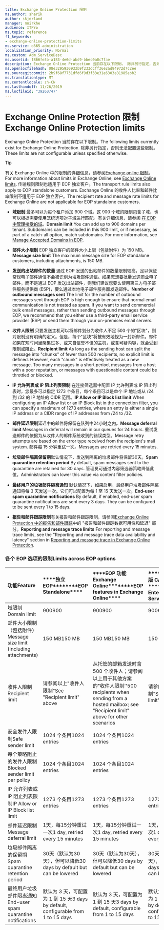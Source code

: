 ```yaml
---
title: Exchange Online Protection 限制
ms.author: sharik
author: skjerland
manager: mnirkhe
audience: ITPro
ms.topic: reference
f1_keywords:
- exchange-online-protection-limits
ms.service: o365-administration
localization_priority: Normal
ms.custom: Adm_ServiceDesc
ms.assetid: f866fe3b-a183-4e6d-abd9-bbec0a0c7fae
description: Exchange Online Protection 当前存在以下限制。 除非另行指定，否则无法配置这些限制。
ms.openlocfilehash: 08e3295930933b9f233dcff36e2ad94972d7c2ee
ms.sourcegitcommit: 2b9f68f7731dfd6f9d3f33e31e6303e81985ebb2
ms.translationtype: MT
ms.contentlocale: zh-CN
ms.lasthandoff: 11/26/2019
ms.locfileid: "39260747"
---
```

# <a name="exchange-online-protection-limits"></a><span data-ttu-id="c4da1-104">Exchange Online Protection 限制</span><span class="sxs-lookup"><span data-stu-id="c4da1-104">Exchange Online Protection limits</span></span>

<span data-ttu-id="c4da1-105">Exchange Online Protection 当前存在以下限制。</span><span class="sxs-lookup"><span data-stu-id="c4da1-105">The following limits currently exist for Exchange Online Protection.</span></span> <span data-ttu-id="c4da1-106">除非另行指定，否则无法配置这些限制。</span><span class="sxs-lookup"><span data-stu-id="c4da1-106">These limits are not configurable unless specified otherwise.</span></span> 
  
> [!TIP]
> <span data-ttu-id="c4da1-107">有关 Exchange Online 中的限制的详细信息，请参阅[Exchange online 限制](../exchange-online-service-description/exchange-online-limits.md)。</span><span class="sxs-lookup"><span data-stu-id="c4da1-107">For more information about limits in Exchange Online, see [Exchange Online limits](../exchange-online-service-description/exchange-online-limits.md).</span></span> <span data-ttu-id="c4da1-108">传输规则限制也适用于 EOP 独立客户。</span><span class="sxs-lookup"><span data-stu-id="c4da1-108">The transport rule limits also apply to EOP standalone customers.</span></span> <span data-ttu-id="c4da1-109">Exchange Online 的收件人比率和邮件比率限制不适用于 EOP 独立客户。</span><span class="sxs-lookup"><span data-stu-id="c4da1-109">The recipient rate and message rate limits for Exchange Online are not applicable for EOP standalone customers.</span></span> 
  
- <span data-ttu-id="c4da1-p104">**域限制** 最多可以为每个租户添加 900 个域。这 900 个域的限制包含子域，也可以根据需要使用笼统选项对子域进行匹配。有关详细信息，请参阅 [在 EOP 中管理接受的域](https://go.microsoft.com/fwlink/p/?LinkId=282239)。</span><span class="sxs-lookup"><span data-stu-id="c4da1-p104">**Domain limit** You can add up to 900 domains per tenant. Subdomains can be included in this 900 limit, or if necessary, as part of a catch-all option, match subdomains. For more information, see [Manage Accepted Domains in EOP](https://go.microsoft.com/fwlink/p/?LinkId=282239).</span></span>
    
- <span data-ttu-id="c4da1-113">**邮件大小限制** EOP 独立客户的邮件大小上限（包括附件）为 150 MB。</span><span class="sxs-lookup"><span data-stu-id="c4da1-113">**Message size limit** The maximum message size for EOP standalone customers, including attachments, is 150 MB.</span></span> 
    
- <span data-ttu-id="c4da1-p105">**发送的出站邮件的数量** 通过 EOP 发送的出站邮件的数量限制较高，足以保证常规电子邮件通信不会被识别为垃圾邮件通信。如果您想要批量发送商业电子邮件，而不是通过 EOP 发送出站邮件，则我们建议您要么使用第三方电子邮件服务提供商 (ESP)，要么通过本地电子邮件服务器发送邮件。</span><span class="sxs-lookup"><span data-stu-id="c4da1-p105">**Number of outbound messages sent** The limit for the number of outbound messages sent through EOP is high enough to ensure that normal email communication is not treated as spam. If you want to send commercial bulk email messages, rather than sending outbound messages through EOP, we recommend that you either use a third-party email service provider (ESP) or send them through your on-premises email servers.</span></span> 
    
- <span data-ttu-id="c4da1-p106">**收件人限制** 只要发送主机可以将邮件划分为收件人不足 500 个的"区块"，则对限制没有明确的定义。但是，每个"区块"将被有效地视为一封新邮件。邮件如果在短时间里聚集过多、或来自信誉不佳的主机，或含可疑内容，就会受到限制或阻止。</span><span class="sxs-lookup"><span data-stu-id="c4da1-p106">**Recipient limit** As long as the sending host can split the message into "chunks" of fewer than 500 recipients, no explicit limit is defined. However, each "chunk" is effectively treated as a new message. Too many messages in a short period, messages from a host with a poor reputation, or messages with questionable content could be throttled or blocked.</span></span> 
    
- <span data-ttu-id="c4da1-119">**IP 允许列表或 IP 阻止列表限制** 在连接筛选器中配置 IP 允许列表或 IP 阻止列表时，您最多可以指定 1273 个条目，每个条目可以是单个 IP 地址或从 /24 到 /32 的 IP 地址的 CIDR 范围。</span><span class="sxs-lookup"><span data-stu-id="c4da1-119">**IP Allow or IP Block list limit** When configuring an IP Allow list or an IP Block list in the connection filter, you can specify a maximum of 1273 entries, where an entry is either a single IP address or a CIDR range of IP addresses from /24 to /32.</span></span> 
    
- <span data-ttu-id="c4da1-120">**邮件延迟限制**延迟中的邮件将保留在队列中24小时之内。</span><span class="sxs-lookup"><span data-stu-id="c4da1-120">**Message deferral limit** Messages in deferral will remain in our queues for 24 hours.</span></span> <span data-ttu-id="c4da1-121">重试发送邮件的依据为从收件人的邮件系统收到的错误类型。</span><span class="sxs-lookup"><span data-stu-id="c4da1-121">Message retry attempts are based on the error type received from the recipient's mail system.</span></span> <span data-ttu-id="c4da1-122">邮件每 15 分钟重试一次。</span><span class="sxs-lookup"><span data-stu-id="c4da1-122">Messages are retried every 15 minutes.</span></span> 
    
- <span data-ttu-id="c4da1-123">**垃圾邮件隔离保留期**默认情况下，发送到隔离的垃圾邮件将保留30天。</span><span class="sxs-lookup"><span data-stu-id="c4da1-123">**Spam quarantine retention period** By default, spam messages sent to the quarantine are retained for 30 days.</span></span> <span data-ttu-id="c4da1-124">管理员可通过内容筛选器策略降低此值。</span><span class="sxs-lookup"><span data-stu-id="c4da1-124">Administrators can lower this value via content filter policies.</span></span> 
    
- <span data-ttu-id="c4da1-p109">**最终用户的垃圾邮件隔离通知** 默认情况下，如果启用，最终用户垃圾邮件隔离通知将每 3 天发送一次。它们可以配置为每 1 至 15 天发送一次。</span><span class="sxs-lookup"><span data-stu-id="c4da1-p109">**End-user spam quarantine notifications** By default, if enabled, end-user spam quarantine notifications are sent every 3 days. They can be configured to be sent every 1 to 15 days.</span></span> 
    
- <span data-ttu-id="c4da1-127">**报告和邮件跟踪限制**有关报告和邮件跟踪限制，请参阅[Exchange Online Protection 中的报告和邮件跟踪](https://go.microsoft.com/fwlink/?LinkId=394248)中的 "报告和邮件跟踪数据可用性和延迟" 部分。</span><span class="sxs-lookup"><span data-stu-id="c4da1-127">**Reporting and message trace limits** For reporting and message trace limits, see the "Reporting and message trace data availability and latency" section in [Reporting and message trace in Exchange Online Protection](https://go.microsoft.com/fwlink/?LinkId=394248).</span></span>
    
### <a name="limits-across-eop-options"></a><span data-ttu-id="c4da1-128">各个 EOP 选项的限制</span><span class="sxs-lookup"><span data-stu-id="c4da1-128">Limits across EOP options</span></span>

|<span data-ttu-id="c4da1-129">**功能**</span><span class="sxs-lookup"><span data-stu-id="c4da1-129">**Feature**</span></span>|<span data-ttu-id="c4da1-130">\*\*\*\*独立 EOP\*\*\*\*</span><span class="sxs-lookup"><span data-stu-id="c4da1-130">\*\*\*\*EOP Standalone\*\*\*\*</span></span>|<span data-ttu-id="c4da1-131">\*\*\*\*EOP 功能Exchange Online\*\*\*\*</span><span class="sxs-lookup"><span data-stu-id="c4da1-131">\*\*\*\*EOP features in Exchange Online\*\*\*\*</span></span>|<span data-ttu-id="c4da1-132">\*\*\*\*Exchange 企业版 CAL 带服务\*\*\*\*</span><span class="sxs-lookup"><span data-stu-id="c4da1-132">\*\*\*\*Exchange Enterprise CAL with Services\*\*\*\*</span></span>|
|:-----|:-----|:-----|:-----|
|<span data-ttu-id="c4da1-133">域限制</span><span class="sxs-lookup"><span data-stu-id="c4da1-133">Domain limit</span></span>  <br/> |<span data-ttu-id="c4da1-134">900</span><span class="sxs-lookup"><span data-stu-id="c4da1-134">900</span></span>  <br/> |<span data-ttu-id="c4da1-135">900</span><span class="sxs-lookup"><span data-stu-id="c4da1-135">900</span></span>  <br/> |<span data-ttu-id="c4da1-136">900</span><span class="sxs-lookup"><span data-stu-id="c4da1-136">900</span></span>  <br/> |
|<span data-ttu-id="c4da1-137">邮件大小限制（包括附件）</span><span class="sxs-lookup"><span data-stu-id="c4da1-137">Message size limit (including attachments)</span></span>  <br/> |<span data-ttu-id="c4da1-138">150 MB</span><span class="sxs-lookup"><span data-stu-id="c4da1-138">150 MB</span></span>  <br/> |<span data-ttu-id="c4da1-139">150 MB</span><span class="sxs-lookup"><span data-stu-id="c4da1-139">150 MB</span></span>  <br/> |<span data-ttu-id="c4da1-140">150 MB</span><span class="sxs-lookup"><span data-stu-id="c4da1-140">150 MB</span></span>  <br/> |
|<span data-ttu-id="c4da1-141">收件人限制</span><span class="sxs-lookup"><span data-stu-id="c4da1-141">Recipient limit</span></span>  <br/> |<span data-ttu-id="c4da1-142">请参阅以上"收件人限制"</span><span class="sxs-lookup"><span data-stu-id="c4da1-142">See "Recipient limit" above</span></span>  <br/> |<span data-ttu-id="c4da1-143">从托管的邮箱发送时含 500 个收件人；请参阅以上用于其他方案的"收件人限制''</span><span class="sxs-lookup"><span data-stu-id="c4da1-143">500 recipients when sending from a hosted mailbox; see "Recipient limit" above for other scenarios</span></span>  <br/> |<span data-ttu-id="c4da1-144">请参阅以上"收件人限制"</span><span class="sxs-lookup"><span data-stu-id="c4da1-144">See "Recipient limit" above</span></span>  <br/> |
|<span data-ttu-id="c4da1-145">安全发件人限制</span><span class="sxs-lookup"><span data-stu-id="c4da1-145">Safe sender limit</span></span>  <br/> |<span data-ttu-id="c4da1-146">1024 个条目</span><span class="sxs-lookup"><span data-stu-id="c4da1-146">1024 entries</span></span>  <br/> |<span data-ttu-id="c4da1-147">1024 个条目</span><span class="sxs-lookup"><span data-stu-id="c4da1-147">1024 entries</span></span>  <br/> ||
|<span data-ttu-id="c4da1-148">每个策略阻止的发件人限制</span><span class="sxs-lookup"><span data-stu-id="c4da1-148">Blocked sender limit per policy</span></span>  <br/> |<span data-ttu-id="c4da1-149">1024 个条目</span><span class="sxs-lookup"><span data-stu-id="c4da1-149">1024 entries</span></span>  <br/> |<span data-ttu-id="c4da1-150">1024 个条目</span><span class="sxs-lookup"><span data-stu-id="c4da1-150">1024 entries</span></span>  <br/> ||
|<span data-ttu-id="c4da1-151">IP 允许列表或 IP 阻止列表限制</span><span class="sxs-lookup"><span data-stu-id="c4da1-151">IP Allow or IP Block list limit</span></span>  <br/> |<span data-ttu-id="c4da1-152">1273 个条目</span><span class="sxs-lookup"><span data-stu-id="c4da1-152">1273 entries</span></span>  <br/> |<span data-ttu-id="c4da1-153">1273 个条目</span><span class="sxs-lookup"><span data-stu-id="c4da1-153">1273 entries</span></span>  <br/> |<span data-ttu-id="c4da1-154">1273 个条目</span><span class="sxs-lookup"><span data-stu-id="c4da1-154">1273 entries</span></span>  <br/> |
|<span data-ttu-id="c4da1-155">邮件延迟限制</span><span class="sxs-lookup"><span data-stu-id="c4da1-155">Message deferral limit</span></span>  <br/> |<span data-ttu-id="c4da1-156">1天，每15分钟重试一次</span><span class="sxs-lookup"><span data-stu-id="c4da1-156">1 day, retried every 15 minutes</span></span>  <br/> |<span data-ttu-id="c4da1-157">1天，每15分钟重试一次</span><span class="sxs-lookup"><span data-stu-id="c4da1-157">1 day, retried every 15 minutes</span></span>  <br/> |<span data-ttu-id="c4da1-158">1天，每15分钟重试一次</span><span class="sxs-lookup"><span data-stu-id="c4da1-158">1 day, retried every 15 minutes</span></span>  <br/> |
|<span data-ttu-id="c4da1-159">垃圾邮件隔离的保留期</span><span class="sxs-lookup"><span data-stu-id="c4da1-159">Spam quarantine retention period</span></span>  <br/> |<span data-ttu-id="c4da1-160">30天（默认为30天），但可以降低</span><span class="sxs-lookup"><span data-stu-id="c4da1-160">30 days by default but can be lowered</span></span>  <br/> |<span data-ttu-id="c4da1-161">30天（默认为30天），但可以降低</span><span class="sxs-lookup"><span data-stu-id="c4da1-161">30 days by default but can be lowered</span></span>  <br/> |<span data-ttu-id="c4da1-162">30天（默认为30天），但可以降低</span><span class="sxs-lookup"><span data-stu-id="c4da1-162">30 days by default but can be lowered</span></span>  <br/> |
|<span data-ttu-id="c4da1-163">最终用户垃圾邮件隔离通知</span><span class="sxs-lookup"><span data-stu-id="c4da1-163">End-user spam quarantine notifications</span></span>  <br/> |<span data-ttu-id="c4da1-164">默认为 3 天，可配置为 1 到 15 天</span><span class="sxs-lookup"><span data-stu-id="c4da1-164">3 days by default, configurable from 1 to 15 days</span></span>  <br/> |<span data-ttu-id="c4da1-165">默认为 3 天，可配置为 1 到 15 天</span><span class="sxs-lookup"><span data-stu-id="c4da1-165">3 days by default, configurable from 1 to 15 days</span></span>  <br/> |<span data-ttu-id="c4da1-166">默认为 3 天，可配置为 1 到 15 天</span><span class="sxs-lookup"><span data-stu-id="c4da1-166">3 days by default, configurable from 1 to 15 days</span></span>  <br/> |
   

